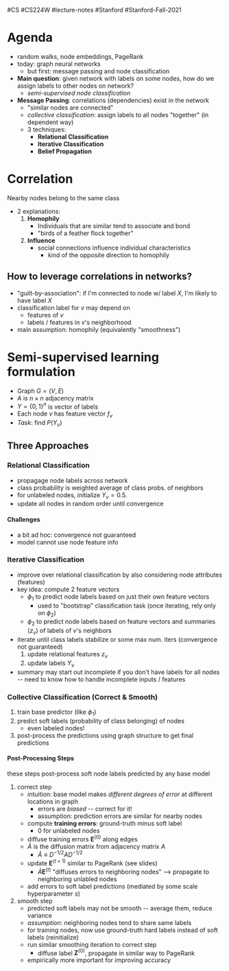 #CS #CS224W #lecture-notes #Stanford #Stanford-Fall-2021 
# Agenda
- random walks, node embeddings, PageRank
- today: graph neural networks
	- but first: message passing and node classification
- **Main question**: given network with labels on some nodes, how do we assign labels to other nodes on network?
	- *semi-supervised node classification*
- **Message Passing**: correlations (dependencies) exist in the network
	- "similar nodes are connected"
	- *collective classification*: assign labels to all nodes "together" (in dependent way)
	- 3 techniques:
		- **Relational Classification**
		- **Iterative Classification**
		- **Belief Propagation**

# Correlation
Nearby nodes belong to the same class
- 2 explanations:
	1. **Homophily**
		- Individuals that are similar tend to associate and bond
		- "birds of a feather flock together"
	2. **Influence**
		- social connections influence individual characteristics
			- kind of the opposite direction to homophily

## How to leverage correlations in networks?
- "guilt-by-association": if I'm connected to node w/ label $X$, I'm likely to have label $X$
- classification label for $v$ may depend on
	- features of $v$
	- labels / features in $v$'s neighborhood
- main assumption: homophily (equivalently "smoothness")

# Semi-supervised learning formulation
- Graph $G = (V, E)$
- $A$ is $n\times n$ adjacency matrix
- $Y = \{0, 1\}^n$ is vector of labels
- Each node $v$ has feature vector $f_v$
- *Task*: find $P(Y_v)$

## Three Approaches
### Relational Classification
- propagage node labels across network
- class probability is weighted average of class probs. of neighbors
- for unlabeled nodes, initialize $Y_v=0.5$.
- update all nodes in random order until convergence

#### Challenges
- a bit ad hoc: convergence not guaranteed
- model cannot use node feature info

### Iterative Classification
- improve over relational classification by also considering node attributes (features)
- key idea: compute 2 feature vectors
	- $\phi_1$ to predict node labels based on just their own feature vectors
		- used to "bootstrap" classification task (once iterating, rely only on $\phi_2$)
	- $\phi_2$ to predict node labels based on feature vectors and summaries ($z_v$) of labels of $v$'s neighbors
- iterate until class labels stabilize or some max num. iters (convergence not guaranteed)
	1. update relational features $z_v$
	2. update labels $Y_v$
- summary may start out incomplete if you don't have labels for all nodes -- need to know how to handle incomplete inputs / features

### Collective Classification (Correct & Smooth)
1. train base predictor (like $\phi_1$)
2. predict soft labels (probability of class belonging) of nodes
	- even labeled nodes!
3. post-process the predictions using graph structure to get final predictions

#### Post-Processing Steps
these steps post-process soft node labels predicted by any base model
1. correct step
	- intuition: base model makes *different degrees of error* at different locations in graph
		- errors are *biased* -- correct for it!
		- assumption: prediction errors are similar for nearby nodes
	- compute **training errors**: ground-truth minus soft label
		- 0 for unlabeled nodes
	- diffuse training errors $\mathbf{E}^{(0)}$ along edges
	- $\tilde{A}$ is the diffusion matrix from adjacency matrix $A$
		- $\tilde{A}\equiv D^{-1/2}AD^{-1/2}$
	- update $\mathbf{E}^{(t+1)}$ similar to PageRank (see slides)
		- $\tilde{A}\mathbf{E}^{(t)}$ "diffuses errors to neighboring nodes" --> propagate to neighboring unlabled nodes
	- add errors to soft label predictions (mediated by some scale hyperparameter $s$)
2. smooth step
	- predicted soft labels may not be smooth -- average them, reduce variance
	- *assumption*: neighboring nodes tend to share same labels
	- for training nodes, now use ground-truth hard labels instead of soft labels (reinitialize)
	- run similar smoothing iteration to correct step
		- diffuse label $\mathbf{Z}^{(0)}$, propagate in similar way to PageRank
	- empirically more important for improving accuracy